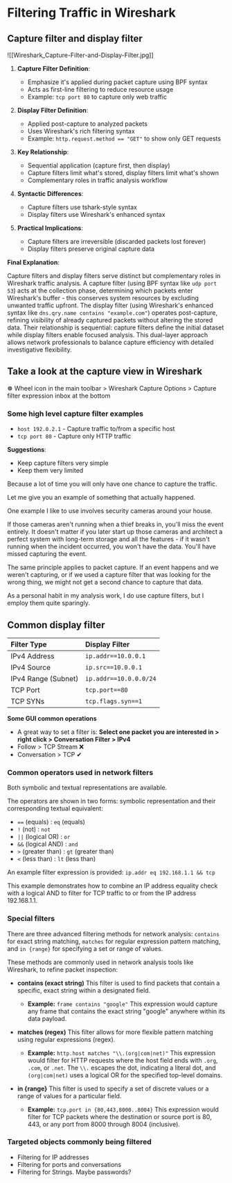 # Filtering Traffic in Wireshark

## Capture filter and display filter

![[Wireshark_Capture-Filter-and-Display-Filter.jpg]]

1. **Capture Filter Definition**:
   - Emphasize it's applied during packet capture using BPF syntax
   - Acts as first-line filtering to reduce resource usage
   - Example: `tcp port 80` to capture only web traffic

2. **Display Filter Definition**:
   - Applied post-capture to analyzed packets
   - Uses Wireshark's rich filtering syntax
   - Example: `http.request.method == "GET"` to show only GET requests

3. **Key Relationship**:
   - Sequential application (capture first, then display)
   - Capture filters limit what's stored, display filters limit what's shown
   - Complementary roles in traffic analysis workflow

4. **Syntactic Differences**:
   - Capture filters use tshark-style syntax
   - Display filters use Wireshark's enhanced syntax

5. **Practical Implications**:
   - Capture filters are irreversible (discarded packets lost forever)
   - Display filters preserve original capture data


**Final Explanation**:

Capture filters and display filters serve distinct but complementary roles in Wireshark traffic analysis. A capture filter (using BPF syntax like `udp port 53`) acts at the collection phase, determining which packets enter Wireshark's buffer - this conserves system resources by excluding unwanted traffic upfront. The display filter (using Wireshark's enhanced syntax like `dns.qry.name contains "example.com"`) operates post-capture, refining visibility of already captured packets without altering the stored data. Their relationship is sequential: capture filters define the initial dataset while display filters enable focused analysis. This dual-layer approach allows network professionals to balance capture efficiency with detailed investigative flexibility.

## Take a look at the capture view in Wireshark

☸ Wheel icon in the main toolbar > Wireshark Capture Options > Capture filter expression inbox at the bottom

### Some high level capture filter examples

- `host 192.0.2.1` - Capture traffic to/from a specific host
- `tcp port 80` - Capture only HTTP traffic

**Suggestions**:

- Keep capture filters very simple
- Keep them very limited

Because a lot of time you will only have one chance to capture the traffic.

Let me give you an example of something that actually happened.

One example I like to use involves security cameras around your house. 

If those cameras aren't running when a thief breaks in, you'll miss the event entirely. 
It doesn't matter if you later start up those cameras and architect a perfect system 
with long-term storage and all the features - if it wasn't running when the incident occurred, 
you won't have the data. You'll have missed capturing the event.

The same principle applies to packet capture. If an event happens and we weren't capturing, 
or if we used a capture filter that was looking for the wrong thing, we might not get 
a second chance to capture that data.

As a personal habit in my analysis work, I do use capture filters, but I employ them 
quite sparingly.

## Common display filter

| Filter Type         | Display Filter         |
| :------------------ | :--------------------- |
| IPv4 Address        | `ip.addr==10.0.0.1`    |
| IPv4 Source         | `ip.src==10.0.0.1`     |
| IPv4 Range (Subnet) | `ip.addr==10.0.0.0/24` |
| TCP Port            | `tcp.port==80`         |
| TCP SYNs            | `tcp.flags.syn==1`     |

**Some GUI common operations**

- A great way to set a filter is: **Select one packet you are interested in > right click > Conversation Filter > IPv4**
- Follow > TCP Stream ❌
- Conversation > TCP   ✔
### Common operators used in network filters

Both symbolic and textual representations are available.

The operators are shown in two forms: symbolic representation and their corresponding textual equivalent:

* `==` (equals) : `eq` (equals)
* `!` (not) : `not`
* `||` (logical OR) : `or`
* `&&` (logical AND) : `and`
* `>` (greater than) : `gt` (greater than)
* `<` (less than) : `lt` (less than)

An example filter expression is provided:
`ip.addr eq 192.168.1.1 && tcp`

This example demonstrates how to combine an IP address equality check with a logical AND to filter for TCP traffic to or from the IP address 192.168.1.1.

### Special filters

There are three advanced filtering methods for network analysis: `contains` for exact string matching, `matches` for regular expression pattern matching, and `in {range}` for specifying a set or range of values.

These methods are commonly used in network analysis tools like Wireshark, to refine packet inspection:

* **contains (exact string)**
    This filter is used to find packets that contain a specific, exact string within a designated field.
    * **Example:** `frame contains "google"`
        This expression would capture any frame that contains the exact string "google" anywhere within its data payload.

* **matches (regex)**
    This filter allows for more flexible pattern matching using regular expressions (regex).
    * **Example:** `http.host matches "\\.(org|com|net)"`
        This expression would filter for HTTP requests where the host field ends with `.org`, `.com`, or `.net`. The `\\.` escapes the dot, indicating a literal dot, and `(org|com|net)` uses a logical OR for the specified top-level domains.

* **in {range}**
    This filter is used to specify a set of discrete values or a range of values for a particular field.
    * **Example:** `tcp.port in {80,443,8000..8004}`
        This expression would filter for TCP packets where the destination or source port is 80, 443, or any port from 8000 through 8004 (inclusive).

### Targeted objects commonly being filtered

- Filtering for IP addresses
- Filtering for ports and conversations
- Filtering for Strings. Maybe passwords?
